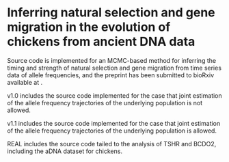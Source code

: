 # Inferring natural selection and gene migration in the evolution of chickens from ancient DNA data
Source code is implemented for an MCMC-based method for inferring the timing and strength of natural selection and gene migration from time series data of allele frequencies, and the preprint has been submitted to bioRxiv available at .

v1.0 includes the source code implemented for the case that joint estimation of the allele frequency trajectories of the underlying population is not allowed.

v1.1 includes the source code implemented for the case that joint estimation of the allele frequency trajectories of the underlying population is allowed.

REAL includes the source code tailed to the analysis of TSHR and BCDO2, including the aDNA dataset for chickens.

